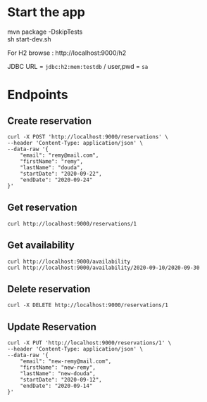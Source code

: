 # Start the app

mvn package -DskipTests  
sh start-dev.sh

For H2 browse : http://localhost:9000/h2  

JDBC URL = `jdbc:h2:mem:testdb` / user,pwd = `sa`

# Endpoints

## Create reservation
```
curl -X POST 'http://localhost:9000/reservations' \
--header 'Content-Type: application/json' \
--data-raw '{
    "email": "remy@mail.com",
    "firstName": "remy",
    "lastName": "douda",
    "startDate": "2020-09-22",
    "endDate": "2020-09-24"
}'
```

## Get reservation
```
curl http://localhost:9000/reservations/1
```

## Get availability
```
curl http://localhost:9000/availability
curl http://localhost:9000/availability/2020-09-10/2020-09-30
```

## Delete reservation
```
curl -X DELETE http://localhost:9000/reservations/1
```

## Update Reservation
```
curl -X PUT 'http://localhost:9000/reservations/1' \
--header 'Content-Type: application/json' \
--data-raw '{
    "email": "new-remy@mail.com",
    "firstName": "new-remy",
    "lastName": "new-douda",
    "startDate": "2020-09-12",
    "endDate": "2020-09-14"
}'
```
